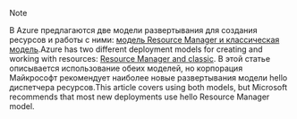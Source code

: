 > [!NOTE]
> <span data-ttu-id="05938-101">В Azure предлагаются две модели развертывания для создания ресурсов и работы с ними: [модель Resource Manager и классическая модель](../articles/azure-resource-manager/resource-manager-deployment-model.md).</span><span class="sxs-lookup"><span data-stu-id="05938-101">Azure has two different deployment models for creating and working with resources:  [Resource Manager and classic](../articles/azure-resource-manager/resource-manager-deployment-model.md).</span></span> <span data-ttu-id="05938-102">В этой статье описывается использование обеих моделей, но корпорация Майкрософт рекомендует наиболее новые развертывания модели hello диспетчера ресурсов.</span><span class="sxs-lookup"><span data-stu-id="05938-102">This article covers using both models, but Microsoft recommends that most new deployments use hello Resource Manager model.</span></span>
